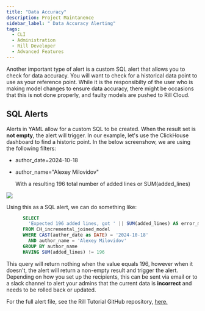 ```yaml
---
title: "Data Accuracy"
description: Project Maintanence
sidebar_label: " Data Accuracy Alerting"
tags:
  - CLI
  - Administration
  - Rill Developer
  - Advanced Features
---
```


Another important type of alert is a custom SQL alert that allows you to check for data accuracy. You will want to check for a historical data point to use as your reference point. While it is the responsibilty of the user who is making model changes to ensure data accuracy, there might be occasions that this is not done properly, and faulty models are pushed to Rill Cloud. 

## SQL Alerts
Alerts in YAML allow for a custom SQL to be created. When the result set is **not empty**, the alert will trigger. In our example, let's use the ClickHouse dashboard to find a historic point. In the below screenshow, we are using the following filters:
- author_date=2024-10-18
- author_name="Alexey Milovidov"
  
  With a resulting 196 total number of added lines or SUM(added_lines)


<img src = '/img/tutorials/alert/alert-sql.png' class='rounded-gif' />
<br />

Using this as a SQL alert, we can do something like:
```SQL
      SELECT 
        'Expected 196 added lines, got ' || SUM(added_lines) AS error_message
      FROM CH_incremental_joined_model
      WHERE CAST(author_date as DATE) = '2024-10-18'
        AND author_name = 'Alexey Milovidov'
      GROUP BY author_name
      HAVING SUM(added_lines) != 196
```

This query will return nothing when the value equals 196, however when it doesn't, the alert will return a non-empty result and trigger the alert. Depending on how you set up the recipients, this can be sent via email or to a slack channel to alert your admins that the current data is **incorrect** and needs to be rolled back or updated.

For the full alert file, see the Rill Tutorial GitHub repository, [here.](https://github.com/rilldata/rill-examples/tree/demo/my-rill-tutorial)